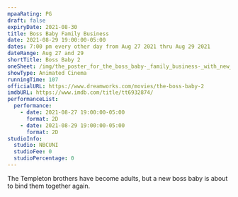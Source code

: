 ```yaml
---
mpaaRating: PG
draft: false
expiryDate: 2021-08-30
title: Boss Baby Family Business
date: 2021-08-29 19:00:00-05:00
dates: 7:00 pm every other day from Aug 27 2021 thru Aug 29 2021
dateRange: Aug 27 and 29
shortTitle: Boss Baby 2
oneSheet: /img/the_poster_for_the_boss_baby-_family_business-_with_new_date.jpg
showType: Animated Cinema
runningTime: 107
officialURL: https://www.dreamworks.com/movies/the-boss-baby-2
imdbURL: https://www.imdb.com/title/tt6932874/
performanceList:
  performance:
    - date: 2021-08-27 19:00:00-05:00
      format: 2D
    - date: 2021-08-29 19:00:00-05:00
      format: 2D
studioInfo:
  studio: NBCUNI
  studioFee: 0
  studioPercentage: 0
---
```


The Templeton brothers have become adults, but a new boss baby is about to bind them together again.